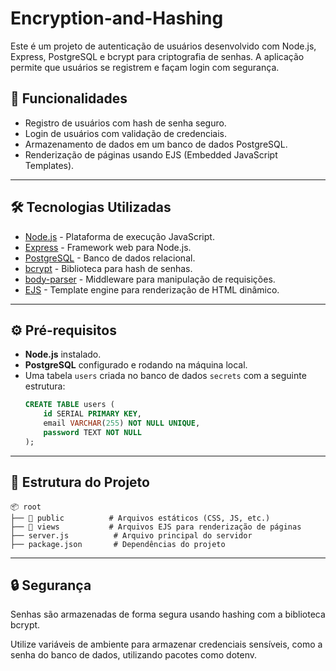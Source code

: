 # Encryption-and-Hashing

Este é um projeto de autenticação de usuários desenvolvido com Node.js, Express, PostgreSQL e bcrypt para criptografia de senhas. A aplicação permite que usuários se registrem e façam login com segurança.

## 🚀 Funcionalidades
- Registro de usuários com hash de senha seguro.
- Login de usuários com validação de credenciais.
- Armazenamento de dados em um banco de dados PostgreSQL.
- Renderização de páginas usando EJS (Embedded JavaScript Templates).

---

## 🛠️ Tecnologias Utilizadas
- [Node.js](https://nodejs.org/) - Plataforma de execução JavaScript.
- [Express](https://expressjs.com/) - Framework web para Node.js.
- [PostgreSQL](https://www.postgresql.org/) - Banco de dados relacional.
- [bcrypt](https://github.com/kelektiv/node.bcrypt.js/) - Biblioteca para hash de senhas.
- [body-parser](https://www.npmjs.com/package/body-parser) - Middleware para manipulação de requisições.
- [EJS](https://ejs.co/) - Template engine para renderização de HTML dinâmico.

---

## ⚙️ Pré-requisitos
- **Node.js** instalado.
- **PostgreSQL** configurado e rodando na máquina local.
- Uma tabela `users` criada no banco de dados `secrets` com a seguinte estrutura:
  ```sql
  CREATE TABLE users (
      id SERIAL PRIMARY KEY,
      email VARCHAR(255) NOT NULL UNIQUE,
      password TEXT NOT NULL
  );

---

## 📂 Estrutura do Projeto

```
📦 root
├── 📂 public          # Arquivos estáticos (CSS, JS, etc.)
├── 📂 views           # Arquivos EJS para renderização de páginas
├── server.js          # Arquivo principal do servidor
├── package.json       # Dependências do projeto
```
---

## 🔒 Segurança
Senhas são armazenadas de forma segura usando hashing com a biblioteca bcrypt.

Utilize variáveis de ambiente para armazenar credenciais sensíveis, como a senha do banco de dados, utilizando pacotes como dotenv.
